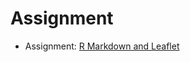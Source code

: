 # Assignment

- Assignment: [R Markdown and Leaflet](https://luisangelmendozavelasco.github.io/Data_Science_Specialization/Data_Science-Statistics_and_Machine_Learning/Developing_Data_Products/Week2/Assignment-R_Markdown_and_Leaflet.html)